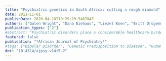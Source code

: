 ```yaml
---
title: "Psychiatric genetics in South Africa: cutting a rough diamond"
date: 2011-11-01
publishDate: 2020-04-28T19:29:29.546784Z
authors: ["Galen Wright", "Dana Niehaus", "Liezel Koen", "Britt Drögemöller", "Louise Warnich"]
publication_types: ["2"]
#abstract: "Psychiatric disorders place a considerable healthcare burden on South African society. Incorporating genetic technologies into future treatment plans offers a potential mechanism to reduce this burden. This review focuses on psychiatric genetic research that has been performed in South African populations with regards to obsessive-compulsive disorder, schizophrenia and bipolar disorder. Preliminary findings from these studies suggest that data obtained in developed countries cannot necessarily be extrapolated to South African population groups. Psychiatric genetic studies in South Africa seem to involve relatively low-cost methodologies and only a limited number of large national collaborative studies. Future research in South Africa should therefore aim to incorporate high-throughput technologies into large scale psychiatric studies through the development of collaborations. On a global level, the vast majority of psychiatric genetic studies have been performed in non-African populations. South Africa, as the leading contributor to scientific research in Africa, may provide a foundation for addressing this disparity and strengthening psychiatric genetic research on the continent. Although the elucidation of the genetic architecture of psychiatric disorders has proved challenging, examining the unique genetic profiles found in South African populations could provide valuable insight into the genetics of psychiatric disorders."
featured: false
publication: "*African Journal of Psychiatry*"
#tags: ["Bipolar Disorder", "Genetic Predisposition to Disease", "Humans", "Schizophrenia", "Polymorphism", "Genetic", "Pharmacogenetics", "Genetic Research", "Obsessive-Compulsive Disorder", "South Africa", "Terminology as Topic"]
doi: "10.4314/ajpsy.v14i5.2"
---
```



